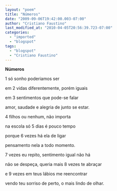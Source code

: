 ```yaml
---
layout: "poem"
title: "Números"
date: "2009-09-06T19:42:00.003-07:00"
author: "Cristiano Faustino"
last_modified_at: "2010-04-05T20:56:39.723-07:00"
categories:
  - "imported"
  - "blogspot"
tags:
  - "blogspot"
  - "Cristiano Faustino"
---
```


<span style="font-weight: bold;">Números

1 só sonho poderiamos ser

em 2 vidas diferentemente, porém iguais

em 3 sentimentos que pode-se falar

amor, saudade e alegria de junto se estar.

4 filhos ou nenhum, não importa

na escola só 5 dias é pouco tempo

porque 6 vezes há ela de ligar

pensamento nela a todo momento.

7 vezes eu repito, sentimento igual não há

não se despeça, queria mais 8 vezes te abraçar

e 9 vezes em teus lábios me reencontrar

vendo teu sorriso de perto, o mais lindo de olhar.</span>